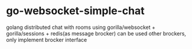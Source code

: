 # go-websocket-simple-chat

golang distributed chat with rooms
using gorilla/websocket + gorilla/sessions + redis(as message brocker)
can be used other brockers, only implement brocker interface
